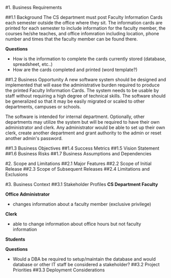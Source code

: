 #1. Business Requirements

##1.1 Background
The CS department must post Faculty Information Cards each semester outside the office where they sit.  The information cards are printed for each semester to include information for the faculty member, the courses he/she teaches, and office infomration including location, phone number and times that the faculty member can be found there.

__Questions__

* How is the information to complete the cards currently stored (database, spreadsheet, etc..)  
* How are the cards completed and printed (word template?)

##1.2 Business Opportunity
A new software system should be designed and implemented that will ease the administrative burden required to produce the printed Faculty Information Cards.  The system needs to be usable by staff without requiring a high degree of technical skills.  The software should be generalized so that it may be easily migrated or scaled to other departments, campuses or schools.

The software is intended for internal department.  Optionally, other departments may utilize the system but will be required to have their own administrator and clerk.  Any administrator would be able to set up their own clerk, create another department and grant authority to the admin or reset another admin's password.

##1.3 Business Objectives
##1.4 Success Metrics
##1.5 Vision Statement
##1.6 Business Risks
##1.7 Business Assumptions and Dependencies

#2. Scope and Limitations
##2.1 Major Features
##2.2 Scope of Initial Release
##2.3 Scope of Subsequent Releases
##2.4 Limitations and Exclusions

#3. Business Context
##3.1 Stakeholder Profiles
__CS Department Faculty__

__Office Administrator__

* changes information about a faculty member (exclusive privilege) 

__Clerk__

* able to change information about office hours but not faculty information

__Students__

__Questions__

* Would a DBA be required to setup/maintain the database and would database or other IT staff be considered a stakeholder?
##3.2 Project Priorities
##3.3 Deployment Considerations
